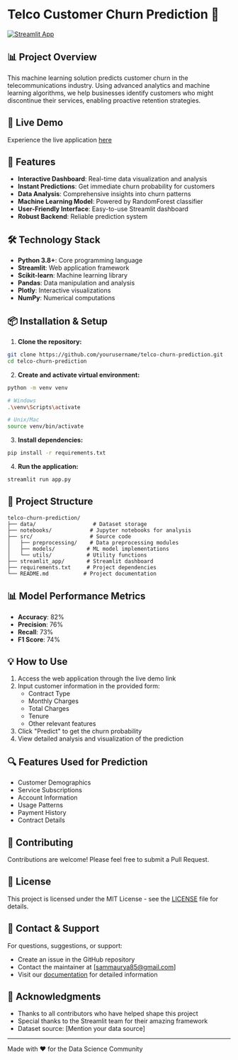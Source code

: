 # Telco Customer Churn Prediction 🔄

[![Streamlit App](https://static.streamlit.io/badges/streamlit_badge_black_white.svg)](https://saumya-maurya-customer-churn-prediction-streamlit-appapp-gh86ew.streamlit.app/?embed_options=dark_theme)

## 📊 Project Overview
This machine learning solution predicts customer churn in the telecommunications industry. Using advanced analytics and machine learning algorithms, we help businesses identify customers who might discontinue their services, enabling proactive retention strategies.

## 🎯 Live Demo
Experience the live application [here](https://saumya-maurya-customer-churn-prediction-streamlit-appapp-gh86ew.streamlit.app/?embed_options=dark_theme)

## 🌟 Features
- **Interactive Dashboard**: Real-time data visualization and analysis
- **Instant Predictions**: Get immediate churn probability for customers
- **Data Analysis**: Comprehensive insights into churn patterns
- **Machine Learning Model**: Powered by RandomForest classifier
- **User-Friendly Interface**: Easy-to-use Streamlit dashboard
- **Robust Backend**: Reliable prediction system

## 🛠️ Technology Stack
- **Python 3.8+**: Core programming language
- **Streamlit**: Web application framework
- **Scikit-learn**: Machine learning library
- **Pandas**: Data manipulation and analysis
- **Plotly**: Interactive visualizations
- **NumPy**: Numerical computations

## 📦 Installation & Setup

1. **Clone the repository:**
```bash
git clone https://github.com/yourusername/telco-churn-prediction.git
cd telco-churn-prediction
```

2. **Create and activate virtual environment:**
```bash
python -m venv venv

# Windows
.\venv\Scripts\activate

# Unix/Mac
source venv/bin/activate
```

3. **Install dependencies:**
```bash
pip install -r requirements.txt
```

4. **Run the application:**
```bash
streamlit run app.py
```

## 📁 Project Structure
```
telco-churn-prediction/
├── data/                  # Dataset storage
├── notebooks/            # Jupyter notebooks for analysis
├── src/                  # Source code
│   ├── preprocessing/    # Data preprocessing modules
│   ├── models/          # ML model implementations
│   └── utils/           # Utility functions
├── streamlit_app/       # Streamlit dashboard
├── requirements.txt     # Project dependencies
└── README.md           # Project documentation
```

## 📊 Model Performance Metrics
- **Accuracy**: 82%
- **Precision**: 76%
- **Recall**: 73%
- **F1 Score**: 74%

## 💡 How to Use
1. Access the web application through the live demo link
2. Input customer information in the provided form:
   - Contract Type
   - Monthly Charges
   - Total Charges
   - Tenure
   - Other relevant features
3. Click "Predict" to get the churn probability
4. View detailed analysis and visualization of the prediction

## 🔍 Features Used for Prediction
- Customer Demographics
- Service Subscriptions
- Account Information
- Usage Patterns
- Payment History
- Contract Details

## 🤝 Contributing
Contributions are welcome! Please feel free to submit a Pull Request.

## 📄 License
This project is licensed under the MIT License - see the [LICENSE](LICENSE) file for details.

## 📧 Contact & Support
For questions, suggestions, or support:
- Create an issue in the GitHub repository
- Contact the maintainer at [sammaurya85@gmail.com]
- Visit our [documentation](./docs) for detailed information

## 🙏 Acknowledgments
- Thanks to all contributors who have helped shape this project
- Special thanks to the Streamlit team for their amazing framework
- Dataset source: [Mention your data source]

---
Made with ❤️ for the Data Science Community
